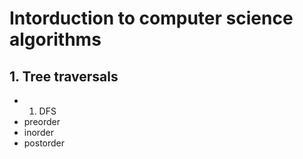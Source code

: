 # Intorduction to computer science algorithms


## 1. Tree traversals
 - 1. DFS
  - preorder
  - inorder
  - postorder
